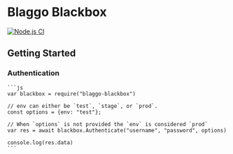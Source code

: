 # Blaggo Blackbox

[![Node.js CI](https://github.com/blaggotech/nodejs-client-sdk/actions/workflows/node.js.yml/badge.svg)](https://github.com/blaggotech/nodejs-client-sdk/actions/workflows/node.js.yml)

## Getting Started

### Authentication

    ```js
    var blackbox = require("blaggo-blackbox")

    // env can either be `test`, `stage`, or `prod`.
    const options = {env: "test"};

    // When `options` is not provided the `env` is considered `prod`
    var res = await blackbox.Authenticate("username", "password", options)

    console.log(res.data)
    ```
